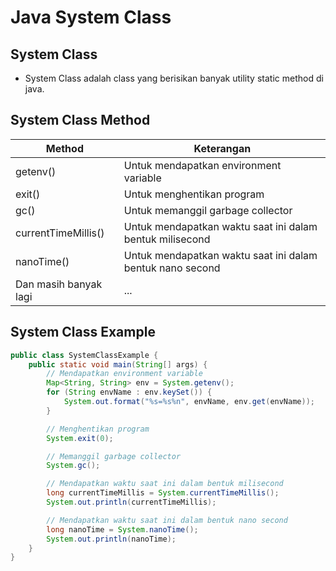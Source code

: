 # Java System Class

## System Class

- System Class adalah class yang berisikan banyak utility static method di java.

## System Class Method

| Method | Keterangan                                                |
| --- |-----------------------------------------------------------|
| getenv() | Untuk mendapatkan environment variable                    |
| exit() | Untuk menghentikan program                                |
| gc() | Untuk memanggil garbage collector                         |
| currentTimeMillis() | Untuk mendapatkan waktu saat ini dalam bentuk milisecond  |
| nanoTime() | Untuk mendapatkan waktu saat ini dalam bentuk nano second |
| Dan masih banyak lagi | ...                                                       |

## System Class Example

```java
public class SystemClassExample {
    public static void main(String[] args) {
        // Mendapatkan environment variable
        Map<String, String> env = System.getenv();
        for (String envName : env.keySet()) {
            System.out.format("%s=%s%n", envName, env.get(envName));
        }

        // Menghentikan program
        System.exit(0);

        // Memanggil garbage collector
        System.gc();

        // Mendapatkan waktu saat ini dalam bentuk milisecond
        long currentTimeMillis = System.currentTimeMillis();
        System.out.println(currentTimeMillis);

        // Mendapatkan waktu saat ini dalam bentuk nano second
        long nanoTime = System.nanoTime();
        System.out.println(nanoTime);
    }
}
```